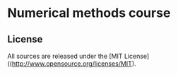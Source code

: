 # Numerical methods course

## License
All sources are released under the [MIT License]((http://www.opensource.org/licenses/MIT).
